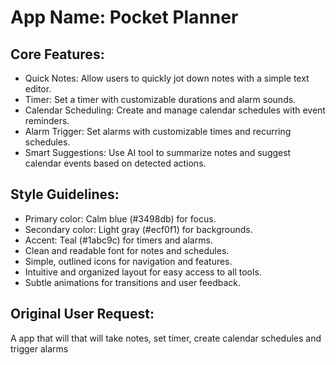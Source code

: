 # **App Name**: Pocket Planner

## Core Features:

- Quick Notes: Allow users to quickly jot down notes with a simple text editor.
- Timer: Set a timer with customizable durations and alarm sounds.
- Calendar Scheduling: Create and manage calendar schedules with event reminders.
- Alarm Trigger: Set alarms with customizable times and recurring schedules.
- Smart Suggestions: Use AI tool to summarize notes and suggest calendar events based on detected actions.

## Style Guidelines:

- Primary color: Calm blue (#3498db) for focus.
- Secondary color: Light gray (#ecf0f1) for backgrounds.
- Accent: Teal (#1abc9c) for timers and alarms.
- Clean and readable font for notes and schedules.
- Simple, outlined icons for navigation and features.
- Intuitive and organized layout for easy access to all tools.
- Subtle animations for transitions and user feedback.

## Original User Request:
A app that will that will take notes, set timer, create calendar schedules and trigger alarms
  